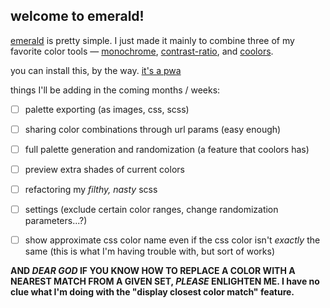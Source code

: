 ## welcome to emerald!

[emerald](https://jpegzilla.com/emerald) is pretty simple. I just made it mainly to combine three of my favorite color tools &mdash; [monochrome](https://monochrome.jxnblk.com/), [contrast-ratio](https://contrast-ratio.com/), and [coolors](https://coolors.co/app).

you can install this, by the way. [it's a pwa](https://en.wikipedia.org/wiki/Progressive_web_applications)

things I'll be adding in the coming months / weeks:

- [ ] palette exporting (as images, css, scss)
- [ ] sharing color combinations through url params (easy enough)
- [ ] full palette generation and randomization (a feature that coolors has)
- [ ] preview extra shades of current colors
- [ ] refactoring my *filthy, nasty* scss
- [ ] settings (exclude certain color ranges, change randomization parameters...?)
- [ ] show approximate css color name even if the css color isn't *exactly* the same (this is what I'm having trouble with, but sort of works)


**AND *DEAR GOD* IF YOU KNOW HOW TO REPLACE A COLOR WITH A NEAREST MATCH FROM A GIVEN SET, *PLEASE* ENLIGHTEN ME. I have no clue what I'm doing with the "display closest color match" feature.**
